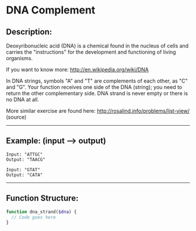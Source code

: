 # DNA Complement

## Description:

Deoxyribonucleic acid (DNA) is a chemical found in the nucleus of cells and carries the "instructions" for the development and functioning of living organisms.

If you want to know more: http://en.wikipedia.org/wiki/DNA

In DNA strings, symbols "A" and "T" are complements of each other, as "C" and "G". Your function receives one side of the DNA (string); you need to return the other complementary side. DNA strand is never empty or there is no DNA at all.

More similar exercise are found here: http://rosalind.info/problems/list-view/ (source)

---

## Example: (input --> output)

```plaintext
Input: "ATTGC"
Output: "TAACG"

Input: "GTAT"
Output: "CATA"
```

---

## Function Structure:

```php
function dna_strand($dna) {
  // Code goes here
}

